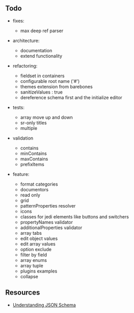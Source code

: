 ## Todo

- fixes:
    - max deep ref parser

- architecture:
    - documentation
    - extend functionality

- refactoring:
    - fieldset in containers
    - configurable root name ('#')
    - themes extension from barebones
    - sanitizeValues : true
    - dereference schema first and the initialize editor
    
- tests:
    - array move up and down
    - sr-only titles
    - multiple
    
- validation
    - contains
    - minContains
    - maxContains
    - prefixItems

- feature:
    - format categories
    - documentors
    - read only
    - grid
    - patternProperties resolver
    - icons
    - classes for jedi elements like buttons and switchers
    - propertyNames validator
    - additionalProperties validator
    - array tabs
    - edit object values
    - edit array values
    - option exclude
    - filter by field
    - array enums
    - array tuple 
    - plugins examples
    - collapse

## Resources
* [Understanding JSON Schema](http://json-schema.org/understanding-json-schema/index.html)
